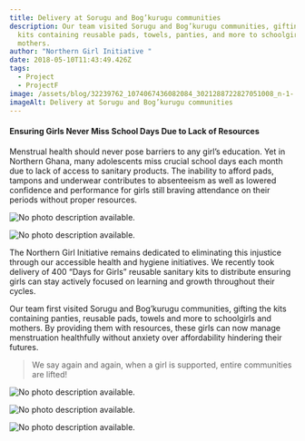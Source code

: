 ```yaml
---
title: Delivery at Sorugu and Bog’kurugu communities
description: Our team visited Sorugu and Bog’kurugu communities, gifting the
  kits containing reusable pads, towels, panties, and more to schoolgirls and
  mothers.
author: "Northern Girl Initiative "
date: 2018-05-10T11:43:49.426Z
tags:
  - Project
  - ProjectF
image: /assets/blog/32239762_1074067436082084_3021288722827051008_n-1-.jpg
imageAlt: Delivery at Sorugu and Bog’kurugu communities
---
```

#### Ensuring Girls Never Miss School Days Due to Lack of Resources

Menstrual health should never pose barriers to any girl’s education. Yet in Northern Ghana, many adolescents miss crucial school days each month due to lack of access to sanitary products. The inability to afford pads, tampons and underwear contributes to absenteeism as well as lowered confidence and performance for girls still braving attendance on their periods without proper resources.

<!--StartFragment-->

![No photo description available.](/assets/blog/32235711_1074067372748757_6304477606402064384_n.jpg)

<!--EndFragment-->

<!--StartFragment-->

![No photo description available.](/assets/blog/32266457_1074067342748760_5942323000475910144_n.jpg)

<!--EndFragment-->

The Northern Girl Initiative remains dedicated to eliminating this injustice through our accessible health and hygiene initiatives. We recently took delivery of 400 “Days for Girls” reusable sanitary kits to distribute ensuring girls can stay actively focused on learning and growth throughout their cycles.

Our team first visited Sorugu and Bog’kurugu communities, gifting the kits containing panties, reusable pads, towels and more to schoolgirls and mothers. By providing them with resources, these girls can now manage menstruation healthfully without anxiety over affordability hindering their futures.

> We say again and again, when a girl is supported, entire communities are lifted!

<!--StartFragment-->

![No photo description available.](/assets/blog/32349377_1074067319415429_2138052853300723712_n.jpg)

<!--EndFragment-->

<!--StartFragment-->

![No photo description available.](/assets/blog/32239602_1074067276082100_2854592576688750592_n.jpg)

<!--EndFragment--><!--StartFragment-->

![No photo description available.](/assets/blog/32247315_1074067179415443_8995541064232206336_n.jpg)

<!--EndFragment-->
